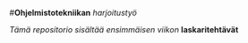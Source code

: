#**Ohjelmistotekniikan** *harjoitustyö*

*Tämä repositorio sisältää ensimmäisen viikon* **laskaritehtävät**
